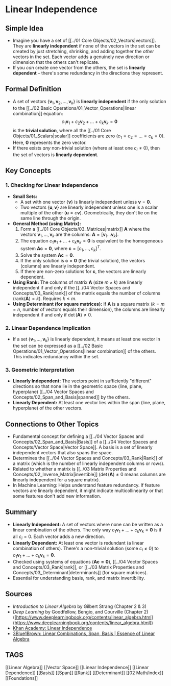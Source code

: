 # Linear Independence

## Simple Idea
*   Imagine you have a set of [[../01 Core Objects/02_Vectors|vectors]]. They are **linearly independent** if none of the vectors in the set can be created by just stretching, shrinking, and adding together the *other* vectors in the set. Each vector adds a genuinely new direction or dimension that the others can't replicate.
*   If you *can* create one vector from the others, the set is **linearly dependent** – there's some redundancy in the directions they represent.

## Formal Definition
*   A set of vectors $\{\mathbf{v}_1, \mathbf{v}_2, ..., \mathbf{v}_k\}$ is **linearly independent** if the only solution to the [[../02 Basic Operations/01_Vector_Operations|linear combination]] equation:
    $$ c_1\mathbf{v}_1 + c_2\mathbf{v}_2 + \dots + c_k\mathbf{v}_k = \mathbf{0} $$
    is the **trivial solution**, where all the [[../01 Core Objects/01_Scalars|scalar]] coefficients are zero ($c_1 = c_2 = \dots = c_k = 0$). Here, $\mathbf{0}$ represents the zero vector.
*   If there exists *any* non-trivial solution (where at least one $c_i \neq 0$), then the set of vectors is **linearly dependent**.

## Key Concepts

### 1. Checking for Linear Independence
*   **Small Sets:**
    *   A set with one vector $\{\mathbf{v}\}$ is linearly independent unless $\mathbf{v} = \mathbf{0}$.
    *   Two vectors $\{\mathbf{u}, \mathbf{v}\}$ are linearly independent unless one is a scalar multiple of the other ($\mathbf{u} = c\mathbf{v}$). Geometrically, they don't lie on the same line through the origin.
*   **General Method (using Matrix):**
    1.  Form a [[../01 Core Objects/03_Matrices|matrix]] $\mathbf{A}$ where the vectors $\mathbf{v}_1, ..., \mathbf{v}_k$ are the columns: $\mathbf{A} = [\mathbf{v}_1 \dots \mathbf{v}_k]$.
    2.  The equation $c_1\mathbf{v}_1 + \dots + c_k\mathbf{v}_k = \mathbf{0}$ is equivalent to the homogeneous system $\mathbf{A}\mathbf{c} = \mathbf{0}$, where $\mathbf{c} = [c_1, ..., c_k]^T$.
    3.  Solve the system $\mathbf{A}\mathbf{c} = \mathbf{0}$.
    4.  If the only solution is $\mathbf{c} = \mathbf{0}$ (the trivial solution), the vectors (columns) are linearly independent.
    5.  If there are non-zero solutions for $\mathbf{c}$, the vectors are linearly dependent.
*   **Using Rank:** The columns of matrix $\mathbf{A}$ (size $m \times k$) are linearly independent if and only if the [[../04 Vector Spaces and Concepts/03_Rank|rank]] of the matrix equals the number of columns ($\text{rank}(\mathbf{A}) = k$). Requires $k \le m$.
*   **Using Determinant (for square matrices):** If $\mathbf{A}$ is a square matrix ($k=m=n$, number of vectors equals their dimension), the columns are linearly independent if and only if $\det(\mathbf{A}) \neq 0$.

### 2. Linear Dependence Implication
*   If a set $\{\mathbf{v}_1, ..., \mathbf{v}_k\}$ is linearly dependent, it means at least one vector in the set can be expressed as a [[../02 Basic Operations/01_Vector_Operations|linear combination]] of the others. This indicates redundancy within the set.

### 3. Geometric Interpretation
*   **Linearly Independent:** The vectors point in sufficiently "different" directions so that none lie in the geometric space (line, plane, hyperplane) [[../04 Vector Spaces and Concepts/02_Span_and_Basis|spanned]] by the others.
*   **Linearly Dependent:** At least one vector lies within the span (line, plane, hyperplane) of the other vectors.

## Connections to Other Topics
*   Fundamental concept for defining a [[../04 Vector Spaces and Concepts/02_Span_and_Basis|Basis]] of a [[../04 Vector Spaces and Concepts/Vector Space|Vector Space]]. A basis is a set of linearly independent vectors that also spans the space.
*   Determines the [[../04 Vector Spaces and Concepts/03_Rank|Rank]] of a matrix (which is the number of linearly independent columns or rows).
*   Related to whether a matrix is [[../03 Matrix Properties and Concepts/02_Inverse_Matrix|invertible]] ($\det(\mathbf{A}) \neq 0$ means columns are linearly independent for a square matrix).
*   In Machine Learning: Helps understand feature redundancy. If feature vectors are linearly dependent, it might indicate multicollinearity or that some features don't add new information.

## Summary
*   **Linearly Independent:** A set of vectors where none can be written as a linear combination of the others. The only way $c_1\mathbf{v}_1 + \dots + c_k\mathbf{v}_k = \mathbf{0}$ is if all $c_i = 0$. Each vector adds a new direction.
*   **Linearly Dependent:** At least one vector is redundant (a linear combination of others). There's a non-trivial solution (some $c_i \neq 0$) to $c_1\mathbf{v}_1 + \dots + c_k\mathbf{v}_k = \mathbf{0}$.
*   Checked using systems of equations ($\mathbf{Ac=0}$), [[../04 Vector Spaces and Concepts/03_Rank|rank]], or [[../03 Matrix Properties and Concepts/03_Determinant|determinants]] (for square matrices).
*   Essential for understanding basis, rank, and matrix invertibility.

## Sources
*   *Introduction to Linear Algebra* by Gilbert Strang (Chapter 2 & 3)
*   *Deep Learning* by Goodfellow, Bengio, and Courville (Chapter 2) ([https://www.deeplearningbook.org/contents/linear_algebra.html](https://www.deeplearningbook.org/contents/linear_algebra.html))
*   [Khan Academy: Linear Independence](https://www.khanacademy.org/math/linear-algebra/vectors-and-spaces/linear-independence/v/linear-independence-definition)
*   [3Blue1Brown: Linear Combinations, Span, Basis | Essence of Linear Algebra](https://www.youtube.com/watch?v=k7RM-ot2NWY)

## TAGS
[[Linear Algebra]] [[Vector Space]] [[Linear Independence]] [[Linear Dependence]] [[Basis]] [[Span]] [[Rank]] [[Determinant]] [[02 Math/index]] [[Foundations]]